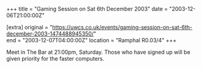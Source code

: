 +++
title = "Gaming Session on Sat 6th December 2003"
date = "2003-12-06T21:00:00Z"

[extra]
original = "https://uwcs.co.uk/events/gaming-session-on-sat-6th-december-2003-1474488945350/"    
end = "2003-12-07T04:00:00Z"
location = "Ramphal R0.03/4"
+++

Meet in The Bar at 21:00pm, Saturday. Those who have signed up will be given priority for the faster computers.

